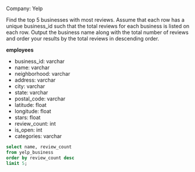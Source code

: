 Company: Yelp

Find the top 5 businesses with most reviews. 
Assume that each row has a unique business_id such that the total reviews for each business is listed on each row. 
Output the business name along with the total number of reviews and order your results by the total reviews in descending order.

**employees**
- business_id: varchar
- name: varchar
- neighborhood: varchar
- address: varchar
- city: varchar
- state: varchar
- postal_code: varchar
- latitude: float
- longitude: float
- stars: float
- review_count: int
- is_open: int
- categories: varchar

```sql
select name, review_count
from yelp_business
order by review_count desc
limit 5;
```
